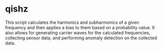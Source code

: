 # qishz
This script calculates the harmonics and subharmonics of a given frequency and then applies a bias to them based on a probability value. It also allows for generating carrier waves for the calculated frequencies, collecting sensor data, and performing anomaly detection on the collected data.
